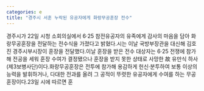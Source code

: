 ```yaml
---
categories: e
title: "경주시 서훈 누락된 유공자에게 화랑무공훈장 전수"
---
```

경주시가 22일 시청 소회의실에서 6‧25 참전유공자의 유족에게 감사의 마음을 담아 화랑무공훈장을 전달하는 전수식을 가졌다고 밝혔다.시는 이날 국방부장관을 대신해 김호진 경주시부시장이 훈장을 전달했다.이날 훈장을 받은 전수 대상자는 6‧25 전쟁에 참가해 전공을 세워 훈장 수여가 결정됐으나 훈장을 받지 못한 상태로 사망한 故 유만식 하사(제3보병사단)이다.화랑무공훈장은 전투에 참가해 용감하게 헌신‧분투하여 보통 이상의 능력을 발휘하거나, 다대한 전과를 올려 그 공적이 뚜렷한 유공자에게 수여를 하는 무공훈장이다.23일 시에 따르면 훈